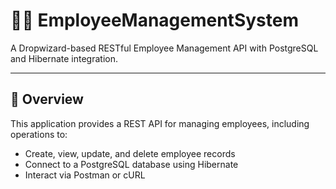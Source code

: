 # 👨‍💼 EmployeeManagementSystem

A Dropwizard-based RESTful Employee Management API with PostgreSQL and Hibernate integration.


---

## 📖 Overview

This application provides a REST API for managing employees, including operations to:
- Create, view, update, and delete employee records
- Connect to a PostgreSQL database using Hibernate
- Interact via Postman or cURL


